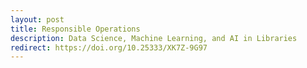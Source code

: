 ```yaml
---
layout: post
title: Responsible Operations
description: Data Science, Machine Learning, and AI in Libraries
redirect: https://doi.org/10.25333/XK7Z-9G97
---
```

